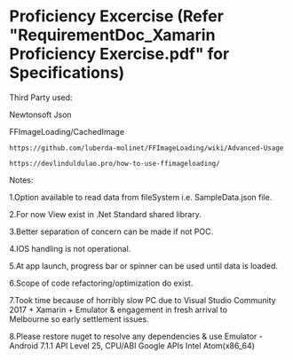 # Proficiency Excercise (Refer "RequirementDoc_Xamarin Proficiency Exercise.pdf" for Specifications)

Third Party used:

  Newtonsoft Json

  FFImageLoading/CachedImage

    https://github.com/luberda-molinet/FFImageLoading/wiki/Advanced-Usage

    https://devlinduldulao.pro/how-to-use-ffimageloading/

Notes:

  1.Option available to read data from fileSystem i.e. SampleData.json file.

  2.For now View exist in .Net Standard shared library.

  3.Better separation of concern can be made if not POC.

  4.IOS handling is not operational.

  5.At app launch, progress bar or spinner can be used until data is loaded.

  6.Scope of code refactoring/optimization do exist.

  7.Took time because of horribly slow PC due to Visual Studio Community 2017 + Xamarin + Emulator & engagement in fresh arrival to    
    Melbourne so early settlement issues.
    
  8.Please restore nuget to resolve any dependencies & use Emulator - Android 7.1.1 API Level 25, CPU/ABI Google APIs Intel Atom(x86_64)
